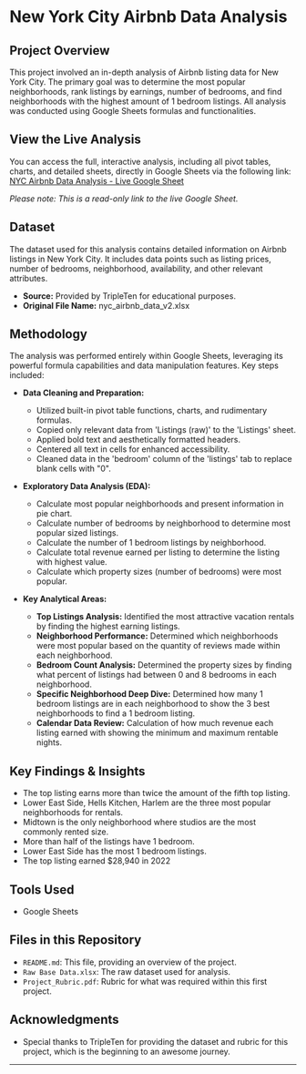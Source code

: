 # New York City Airbnb Data Analysis

## Project Overview
This project involved an in-depth analysis of Airbnb listing data for New York City. The primary goal was to determine the most popular neighborhoods, rank listings by earnings, number of bedrooms, and find neighborhoods with the highest amount of 1 bedroom listings.  All analysis was conducted using Google Sheets formulas and functionalities.
## View the Live Analysis
You can access the full, interactive analysis, including all pivot tables, charts, and detailed sheets, directly in Google Sheets via the following link:
[NYC Airbnb Data Analysis - Live Google Sheet](https://docs.google.com/spreadsheets/d/1vZP_CFtSer2BmQdoo6XvhRKfhHyE4f21fIo8PKcmkuI/edit?usp=sharing)

*Please note: This is a read-only link to the live Google Sheet.*
## Dataset
The dataset used for this analysis contains detailed information on Airbnb listings in New York City. It includes data points such as listing prices, number of bedrooms, neighborhood, availability, and other relevant attributes.
* **Source:** Provided by TripleTen for educational purposes.
* **Original File Name:** nyc_airbnb_data_v2.xlsx

## Methodology
The analysis was performed entirely within Google Sheets, leveraging its powerful formula capabilities and data manipulation features. Key steps included:

* **Data Cleaning and Preparation:**
    * Utilized built-in pivot table functions, charts, and rudimentary formulas.
    * Copied only relevant data from 'Listings (raw)' to the 'Listings' sheet.
    * Applied bold text and aesthetically formatted headers.
    * Centered all text in cells for enhanced accessibility.
    * Cleaned data in the 'bedroom' column of the 'listings' tab to replace blank cells with "0".

* **Exploratory Data Analysis (EDA):**
    * Calculate most popular neighborhoods and present information in pie chart.
    * Calculate number of bedrooms by neighborhood to determine most popular sized listings.
    * Calculate the number of 1 bedroom listings by neighborhood.
    * Calculate total revenue earned per listing to determine the listing with highest value.
    * Calculate which property sizes (number of bedrooms) were most popular.

* **Key Analytical Areas:**
    * **Top Listings Analysis:** Identified the most attractive vacation rentals by finding the highest earning listings.
    * **Neighborhood Performance:** Determined which neighborhoods were most popular based on the quantity of reviews made within each neighborhood.
    * **Bedroom Count Analysis:** Determined the property sizes by finding what percent of listings had between 0 and 8 bedrooms in each neighborhood.
    * **Specific Neighborhood Deep Dive:** Determined how many 1 bedroom listings are in each neighborhood to show the 3 best neighborhoods to find a 1 bedroom listing.
    * **Calendar Data Review:** Calculation of how much revenue each listing earned with showing the minimum and maximum rentable nights.

## Key Findings & Insights
* The top listing earns more than twice the amount of the fifth top listing.
* Lower East Side, Hells Kitchen, Harlem are the three most popular neighborhoods for rentals.
* Midtown is the only neighborhood where studios are the most commonly rented size.
* More than half of the listings have 1 bedroom.
* Lower East Side has the most 1 bedroom listings.
* The top listing earned $28,940 in 2022

## Tools Used
* Google Sheets

## Files in this Repository
* `README.md`: This file, providing an overview of the project.
* `Raw Base Data.xlsx`: The raw dataset used for analysis.
* `Project_Rubric.pdf`: Rubric for what was required within this first project.

##  Acknowledgments
* Special thanks to  TripleTen for providing the dataset and rubric for this project, which is the beginning to an awesome journey.
---
